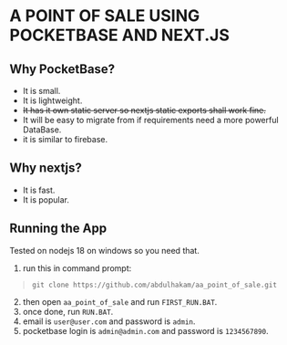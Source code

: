 # A POINT OF SALE USING POCKETBASE AND NEXT.JS
## Why PocketBase?
- It is small.
- It is lightweight.
- ~~It has it own static server so nextjs static exports shall work fine.~~
- It will be easy to migrate from if requirements need a more powerful DataBase.
- it is similar to firebase.

## Why nextjs?
- It is fast.
- It is popular.


## Running the App

Tested on nodejs 18 on windows so you need that.

1.  run this in command prompt:
>  ```
>  git clone https://github.com/abdulhakam/aa_point_of_sale.git
>  ```
2. then open `aa_point_of_sale` and run `FIRST_RUN.BAT`.
3. once done, run `RUN.BAT`.
4. email is `user@user.com` and password is `admin`.
5. pocketbase login is `admin@admin.com` and password is `1234567890`.